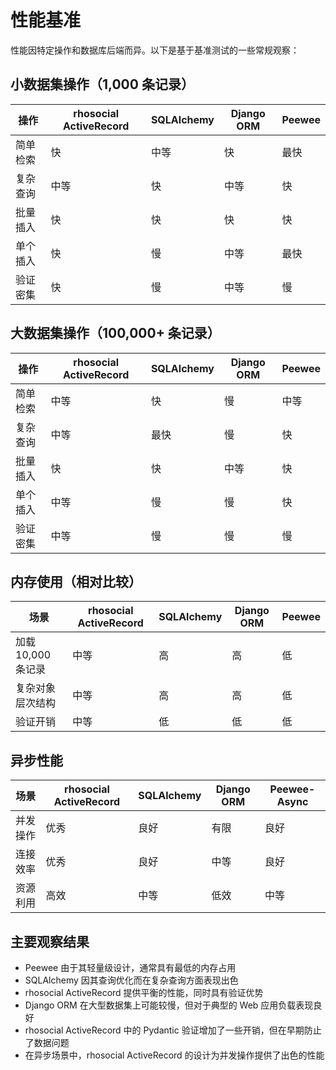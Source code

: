# 性能基准

性能因特定操作和数据库后端而异。以下是基于基准测试的一些常规观察：

## 小数据集操作（1,000 条记录）

| 操作 | rhosocial ActiveRecord | SQLAlchemy | Django ORM | Peewee |
|-----------|-------------------|------------|------------|--------|
| 简单检索 | 快 | 中等 | 快 | 最快 |
| 复杂查询 | 中等 | 快 | 中等 | 快 |
| 批量插入 | 快 | 快 | 快 | 快 |
| 单个插入 | 快 | 慢 | 中等 | 最快 |
| 验证密集 | 快 | 慢 | 中等 | 慢 |

## 大数据集操作（100,000+ 条记录）

| 操作 | rhosocial ActiveRecord | SQLAlchemy | Django ORM | Peewee |
|-----------|-------------------|------------|------------|--------|
| 简单检索 | 中等 | 快 | 慢 | 中等 |
| 复杂查询 | 中等 | 最快 | 慢 | 快 |
| 批量插入 | 快 | 快 | 中等 | 快 |
| 单个插入 | 中等 | 慢 | 慢 | 快 |
| 验证密集 | 中等 | 慢 | 慢 | 慢 |

## 内存使用（相对比较）

| 场景 | rhosocial ActiveRecord | SQLAlchemy | Django ORM | Peewee |
|----------|-------------------|------------|------------|--------|
| 加载 10,000 条记录 | 中等 | 高 | 高 | 低 |
| 复杂对象层次结构 | 中等 | 高 | 高 | 低 |
| 验证开销 | 中等 | 低 | 低 | 低 |

## 异步性能

| 场景 | rhosocial ActiveRecord | SQLAlchemy | Django ORM | Peewee-Async |
|----------|-------------------|------------|------------|--------------|
| 并发操作 | 优秀 | 良好 | 有限 | 良好 |
| 连接效率 | 优秀 | 良好 | 中等 | 良好 |
| 资源利用 | 高效 | 中等 | 低效 | 中等 |

## 主要观察结果

- Peewee 由于其轻量级设计，通常具有最低的内存占用
- SQLAlchemy 因其查询优化而在复杂查询方面表现出色
- rhosocial ActiveRecord 提供平衡的性能，同时具有验证优势
- Django ORM 在大型数据集上可能较慢，但对于典型的 Web 应用负载表现良好
- rhosocial ActiveRecord 中的 Pydantic 验证增加了一些开销，但在早期防止了数据问题
- 在异步场景中，rhosocial ActiveRecord 的设计为并发操作提供了出色的性能